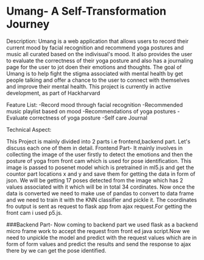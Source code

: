 # Umang- A Self-Transformation Journey

Description:
Umang is a web application that allows users to record their current mood by facial recognition and recommend yoga postures and music all curated based on the indivisual's mood. It also provides the user to evaluate the correctness of their yoga posture and also has a journaling page for the user to jot doen their emotions and thoughts.
The goal of Umang is to help fight the stigma associated with mental health by get people talking and offer a chance to the user to connect with themselves and improve their mental health.
This project is currently in active development, as part of Hackharvard

Feature List:
-Record mood through facial recognition
-Recommended music playlist based on mood
-Recommendations of yoga postures
-Evaluate correctness of yoga posture
-Self care Journal

Technical Aspect:

This Project is mainly divided into 2 parts i.e frontend,backend part. Let's discuss each one of them in detail.
Frontend Part- It mainly involves in collecting the image of the user firstly to detect the emotions and then the posture of yoga from front cam which is used for pose identification. This image is passed to posenet model which is pretrained in ml5.js and get the countor part locations x and y and save them for getting the data in form of json. We will be getting 17 poses detected from the image which has 2 values associated with it which will be in total 34 cordinates. Now once the data is converted we need to make use of pandas to convert to data frame and we need to train it with the KNN classifier and pickle it. The coordinates fro output is sent as request to flask app from ajax request.For getting the front cam i used p5.js.

###Backend Part- Now coming to backend part we used flask as a backend micro frame work to accept the request from front ed java script.Now we need to unpickle the model and predict with the request values which are in form of form values and predict the results and send the response to ajax there by we can get the pose identified.


